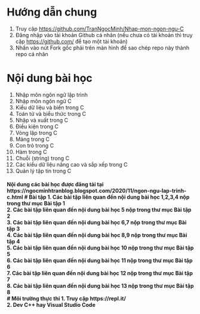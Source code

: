 # Hướng dẫn chung
1. Truy cập https://github.com/TranNgocMinh/Nhap-mon-ngon-ngu-C <br>
2. Đăng nhập vào tài khoản Github cá nhân (nếu chưa có tài khoản thì truy cập https://github.com/ để tạo một tài khoản) <br>
3. Nhấn vào nút Fork gốc phải trên màn hình để sao chép repo này thành repo cá nhân 
# Nội dung bài học
1. Nhập môn ngôn ngữ lập trình <br>
2. Nhập môn ngôn ngữ C <br>
3. Kiểu dữ liệu và biến trong C <br>
4. Toán tử và biểu thức trong C <br>
5. Nhập và xuất trong C <br>
6. Điều kiện trong C <br>
7. Vòng lặp trong C <br>
8. Mảng trong C <br>
9. Con trỏ trong C <br>
10. Hàm trong C <br>
11. Chuỗi (string) trong C <br>
12. Các kiểu dữ liệu nâng cao và sắp xếp trong C <br>
13. Quản lý tập tin trong C <br>
<h4>Nội dung các bài học được đăng tải tại https://ngocminhtranblog.blogspot.com/2020/11/ngon-ngu-lap-trinh-c.html
# Bài tập
1. Các bài tập liên quan đến nội dung bài học 1,2,3,4 nộp trong thư mục Bài tập 1 <br>
2. Các bài tập liên quan đến nội dung bài học 5 nộp trong thư mục Bài tập 2 <br>
3. Các bài tập liên quan đến nội dung bài học 6,7 nộp trong thư mục Bài tập 3 <br>
4. Các bài tập liên quan đến nội dung bài học 8,9 nộp trong thư mục Bài tập 4 <br>
5. Các bài tập liên quan đến nội dung bài học 10 nộp trong thư mục Bài tập 5 <br>
6. Các bài tập liên quan đến nội dung bài học 11 nộp trong thư mục Bài tập 6 <br>
7. Các bài tập liên quan đến nội dung bài học 12 nộp trong thư mục Bài tập 7 <br>
8. Các bài tập liên quan đến nội dung bài học 13 nộp trong thư mục Bài tập 8 <br>
# Môi trường thực thi
1. Truy cập https://repl.it/ <br>
2. Dev C++ hay Visual Studio Code

